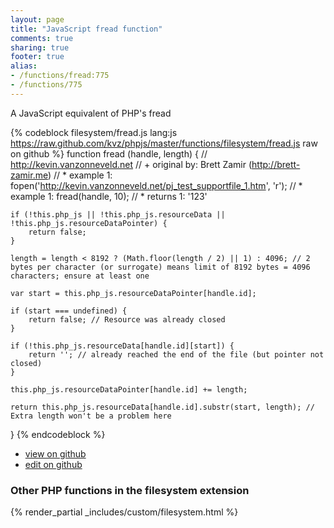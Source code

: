 ```yaml
---
layout: page
title: "JavaScript fread function"
comments: true
sharing: true
footer: true
alias:
- /functions/fread:775
- /functions/775
---
```

<!-- Generated by Rakefile:build -->
A JavaScript equivalent of PHP's fread

{% codeblock filesystem/fread.js lang:js https://raw.github.com/kvz/phpjs/master/functions/filesystem/fread.js raw on github %}
function fread (handle, length) {
    // http://kevin.vanzonneveld.net
    // +   original by: Brett Zamir (http://brett-zamir.me)
    // *     example 1: fopen('http://kevin.vanzonneveld.net/pj_test_supportfile_1.htm', 'r');
    // *     example 1: fread(handle, 10);
    // *     returns 1: '123'

    if (!this.php_js || !this.php_js.resourceData || !this.php_js.resourceDataPointer) {
        return false;
    }

    length = length < 8192 ? (Math.floor(length / 2) || 1) : 4096; // 2 bytes per character (or surrogate) means limit of 8192 bytes = 4096 characters; ensure at least one

    var start = this.php_js.resourceDataPointer[handle.id];

    if (start === undefined) {
        return false; // Resource was already closed
    }

    if (!this.php_js.resourceData[handle.id][start]) {
        return ''; // already reached the end of the file (but pointer not closed)
    }

    this.php_js.resourceDataPointer[handle.id] += length;

    return this.php_js.resourceData[handle.id].substr(start, length); // Extra length won't be a problem here
}
{% endcodeblock %}

 - [view on github](https://github.com/kvz/phpjs/blob/master/functions/filesystem/fread.js)
 - [edit on github](https://github.com/kvz/phpjs/edit/master/functions/filesystem/fread.js)

### Other PHP functions in the filesystem extension
{% render_partial _includes/custom/filesystem.html %}
